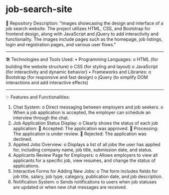 # job-search-site
📂 Repository Description:
"Images showcasing the design and interface of a job search website. The project utilizes HTML, CSS, and Bootstrap for frontend design, along with JavaScript and jQuery to add interactivity and functionality. The images include pages such as the homepage, job listings, login and registration pages, and various user flows."
________________________________________
🛠️ Technologies and Tools Used:
•	Programming Languages:
o	HTML (for building the website structure)
o	CSS (for styling and layout)
o	JavaScript (for interactivity and dynamic behavior)
•	Frameworks and Libraries:
o	Bootstrap (for responsive and fast design)
o	jQuery (to simplify DOM interactions and add interactive effects)
________________________________________
✨ Features and Functionalities:
1.	Chat System:
o	Direct messaging between employers and job seekers.
o	When a job application is accepted, the employer can schedule an interview through the chat.
2.	Job Application Status Display:
o	Clearly shows the status of each job application: 
	Accepted: The application was approved.
	Processing: The application is under review.
	Rejected: The application was declined.
3.	Applied Jobs Overview:
o	Displays a list of all jobs the user has applied for, including company name, job title, submission date, and status.
4.	Applicants Review Page for Employers:
o	Allows employers to view all applicants for a specific job, view resumes, and change the status of applications.
5.	Interactive Forms for Adding New Jobs:
o	The form includes fields for job title, salary, job type, category, publication date, and job description.
6.	Notification System:
o	Sends notifications to users when job statuses are updated or when new chat messages are received.


